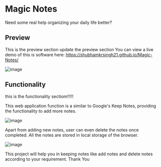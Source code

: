 # Magic Notes
Need some real help organizing your daily life better?
## Preview
This is the preview section
update the preview section
You can view a live demo of this is software here: https://shubhamkrsingh21.github.io/Magic-Notes/

![image](https://user-images.githubusercontent.com/58097612/194622645-a0421d4a-4bd4-4314-9e07-79e2a7d81fbe.png)

## Functionality
this is the functionality sectiom!!!!!

This web application function is a similar to Google's Keep Notes, providing the functionality to add more notes.

![image](https://user-images.githubusercontent.com/58097612/194623061-3eed749b-48b7-41f2-bade-b4a9c7d9acda.png)

Apart from adding new notes, user can even delete the notes once completed. All the notes are stored in local storage of the browser.

![image](https://user-images.githubusercontent.com/58097612/194623138-93d557f0-ca74-4b37-adec-654500960147.png)


This project will help you in keeping notes like add notes and delete notes according to your requirement.
Thank You
